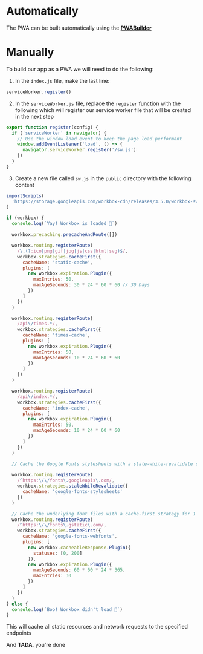 # Automatically

The PWA can be built automatically using the [**PWABuilder**](https://www.pwabuilder.com)

# Manually

To build our app as a PWA we will need to do the following:

1. In the `index.js` file, make the last line:

```js
serviceWorker.register()
```

2. In the `serviceWorker.js` file, replace the `register` function with the following which will register our service worker file that will be created in the next step

```js
export function register(config) {
  if ('serviceWorker' in navigator) {
    // Use the window load event to keep the page load performant
    window.addEventListener('load', () => {
      navigator.serviceWorker.register('/sw.js')
    })
  }
}
```

3. Create a new file called `sw.js` in the `public` directory with the following content

```js
importScripts(
  'https://storage.googleapis.com/workbox-cdn/releases/3.5.0/workbox-sw.js'
)

if (workbox) {
  console.log(`Yay! Workbox is loaded 🎉`)

  workbox.precaching.precacheAndRoute([])

  workbox.routing.registerRoute(
    /\.(?:ico|png|gif|jpg|js|css|html|svg)$/,
    workbox.strategies.cacheFirst({
      cacheName: 'static-cache',
      plugins: [
        new workbox.expiration.Plugin({
          maxEntries: 50,
          maxAgeSeconds: 30 * 24 * 60 * 60 // 30 Days
        })
      ]
    })
  )

  workbox.routing.registerRoute(
    /api\/times.*/,
    workbox.strategies.cacheFirst({
      cacheName: 'times-cache',
      plugins: [
        new workbox.expiration.Plugin({
          maxEntries: 50,
          maxAgeSeconds: 10 * 24 * 60 * 60
        })
      ]
    })
  )

  workbox.routing.registerRoute(
    /api\/index.*/,
    workbox.strategies.cacheFirst({
      cacheName: 'index-cache',
      plugins: [
        new workbox.expiration.Plugin({
          maxEntries: 50,
          maxAgeSeconds: 10 * 24 * 60 * 60
        })
      ]
    })
  )

  // Cache the Google Fonts stylesheets with a stale-while-revalidate strategy.

  workbox.routing.registerRoute(
    /^https:\/\/fonts\.googleapis\.com/,
    workbox.strategies.staleWhileRevalidate({
      cacheName: 'google-fonts-stylesheets'
    })
  )

  // Cache the underlying font files with a cache-first strategy for 1 year.
  workbox.routing.registerRoute(
    /^https:\/\/fonts\.gstatic\.com/,
    workbox.strategies.cacheFirst({
      cacheName: 'google-fonts-webfonts',
      plugins: [
        new workbox.cacheableResponse.Plugin({
          statuses: [0, 200]
        }),
        new workbox.expiration.Plugin({
          maxAgeSeconds: 60 * 60 * 24 * 365,
          maxEntries: 30
        })
      ]
    })
  )
} else {
  console.log(`Boo! Workbox didn't load 😬`)
}
```

This will cache all static resources and network requests to the specified endpoints

And **TADA**, you're done
